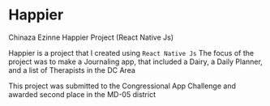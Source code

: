 # Happier
Chinaza Ezinne Happier Project (React Native Js)

Happier is a project that I created using `React Native Js`
The focus of the project was to make a Journaling app, that included a Dairy, a Daily Planner, and a list of Therapists in the DC Area

This project was submitted to the Congressional App Challenge and awarded second place in the MD-05 district
